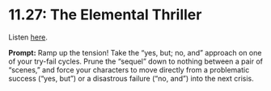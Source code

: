 # 11.27: The Elemental Thriller 

Listen [here](http://www.writingexcuses.com/2016/07/03/11-27-the-elemental-thriller/). 

**Prompt:** Ramp up the tension! Take the “yes, but; no, and” approach on one of your try-fail cycles. Prune the “sequel” down to nothing between a pair of “scenes,” and force your characters to move directly from a problematic success (“yes, but”) or a disastrous failure (“no, and”) into the next crisis.